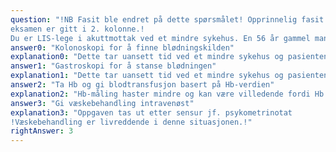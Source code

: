 ```yaml
---
question: "!NB Fasit ble endret på dette spørsmålet! Opprinnelig fasit er markert med X, poengiving til
eksamen er gitt i 2. kolonne.!
Du er LIS-lege i akuttmottak ved et mindre sykehus. En 56 år gammel mann kommer inn med blødning per anum. Han har systolisk blodtrykk på 90mmHg og puls 130/min. Hva skal være første behandlingstiltak?"
answer0: "Kolonoskopi for å finne blødningskilden"
explanation0: "Dette tar uansett tid ved et mindre sykehus og pasienten skal først stabiliseres hemodynamisk, om mulig."
answer1: "Gastroskopi for å stanse blødningen"
explanation1: "Dette tar uansett tid ved et mindre sykehus og pasienten skal først stabiliseres hemodynamisk, om mulig."
answer2: "Ta Hb og gi blodtransfusjon basert på Hb-verdien"
explanation2: "Hb-måling haster mindre og kan være villedende fordi Hb faller bare gradvis etterhvert som væske rekrutteres til blodbanen fra interstitiet."
answer3: "Gi væskebehandling intravenøst"
explanation3: "Oppgaven tas ut etter sensur jf. psykometrinotat
!Væskebehandling er livreddende i denne situasjonen.!"
rightAnswer: 3
---
```


